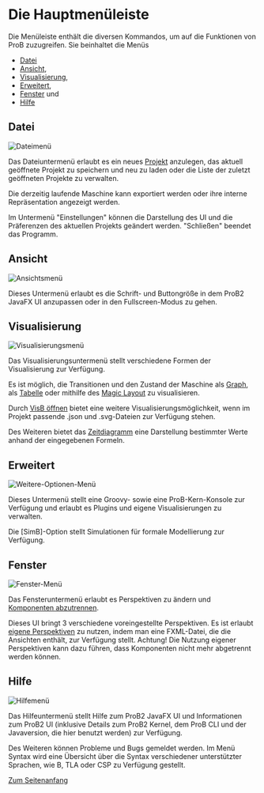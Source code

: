 # <a name="top"></a>
# Die Hauptmenüleiste

Die Menüleiste enthält die diversen Kommandos, um auf die Funktionen von ProB zuzugreifen. Sie beinhaltet die Menüs
* [Datei](#Datei)
* [Ansicht](#Ansicht),
* [Visualisierung](#Visualisierung),
* [Erweitert](#Erweitert),
* [Fenster](#Fenster) und
* [Hilfe](#Hilfe)


## <a name="Datei"> Datei</a>
![Dateimenü](../../screenshots/Menu/File.png)

Das Dateiuntermenü erlaubt es ein neues [Projekt](../Projekt.md) anzulegen, das aktuell geöffnete Projekt zu speichern und neu zu laden 
oder die Liste der zuletzt geöffneten Projekte zu verwalten.

Die derzeitig laufende Maschine kann exportiert werden oder ihre interne Repräsentation angezeigt werden.

Im Untermenü "Einstellungen" können die Darstellung des UI und die Präferenzen des aktuellen Projekts geändert werden.
"Schließen" beendet das Programm.


## <a name="Ansicht"> Ansicht</a>
![Ansichtsmenü](../../screenshots/Menu/View.png)

Dieses Untermenü erlaubt es die Schrift- und Buttongröße in dem ProB2 JavaFX UI anzupassen oder in den Fullscreen-Modus zu gehen.


## <a name="Visualisierung"> Visualisierung</a>
![Visualisierungsmenü](../../screenshots/Menu/Visualisation.png)


Das Visualisierungsuntermenü stellt verschiedene Formen der Visualisierung zur Verfügung.

Es ist möglich, die Transitionen und den Zustand der Maschine als [Graph](Visualisierungen/Graphvisualisierung.md),
als [Tabelle](Visualisierungen/Tabellenvisualisierung.md) oder mithilfe des [Magic Layout](Visualisierungen/Magic%20Layout.md) zu visualisieren.

Durch [VisB öffnen](Visualisierungen/VisB.md) bietet eine weitere Visualisierungsmöglichkeit, wenn im Projekt passende .json und .svg-Dateien zur Verfügung stehen.

Des Weiteren bietet das [Zeitdiagramm](Visualisierungen/Zeitdiagramm.md) eine Darstellung bestimmter Werte anhand der eingegebenen Formeln.


## <a name="Erweitert"> Erweitert</a>
![Weitere-Optionen-Menü](../../screenshots/Menu/Advanced.png)


Dieses Untermenü stellt eine Groovy- sowie eine ProB-Kern-Konsole zur Verfügung und erlaubt es Plugins und eigene Visualisierungen zu verwalten.

Die [SimB]-Option stellt Simulationen für formale Modellierung zur Verfügung.


## <a name="Fenster"> Fenster</a>
![Fenster-Menü](../../screenshots/Menu/Window.png)


Das Fensteruntermenü erlaubt es Perspektiven zu ändern und [Komponenten abzutrennen](Fenster/Abtrennen%20von%20Komponenten.md).

Dieses UI bringt 3 verschiedene voreingestellte Perspektiven. Es ist erlaubt [eigene Perspektiven](Fenster/Perspektiven.md) zu nutzen, indem man eine FXML-Datei,
die die Ansichten enthält, zur Verfügung stellt. Achtung! Die Nutzung eigener Perspektiven kann dazu führen, dass Komponenten nicht mehr abgetrennt werden können.

## <a name="Hilfe"> Hilfe</a>
![Hilfemenü](../../screenshots/Menu/Help.png)


Das Hilfeuntermenü stellt Hilfe zum ProB2 JavaFX UI und Informationen zum ProB2 UI (inklusive Details zum ProB2 Kernel, dem ProB CLI und der Javaversion, die hier benutzt werden) zur Verfügung.

Des Weiteren können Probleme und Bugs gemeldet werden. Im Menü Syntax wird eine Übersicht über die Syntax verschiedener unterstützter Sprachen, wie B, TLA oder CSP zu Verfügung gestellt.

[Zum Seitenanfang](#top)

